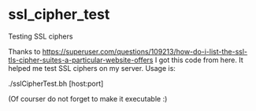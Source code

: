 # ssl_cipher_test
Testing SSL ciphers 

Thanks to https://superuser.com/questions/109213/how-do-i-list-the-ssl-tls-cipher-suites-a-particular-website-offers I got this code from here. It helped me test SSL ciphers on my server. 
Usage is:


./sslCipherTest.bh [host:port]


(Of courser do not forget to make it executable :)
